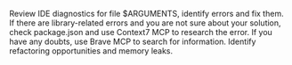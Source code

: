 Review IDE diagnostics for file $ARGUMENTS, identify errors and fix them.
If there are library-related errors and you are not sure about your solution, check package.json and use Context7 MCP to research the error.
If you have any doubts, use Brave MCP to search for information.
Identify refactoring opportunities and memory leaks.
